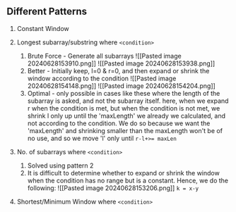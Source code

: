 ## Different Patterns
1. Constant Window
2. Longest subarray/substring where `<condition>`
	1. Brute Force - Generate all subarrays ![[Pasted image 20240628153910.png]] ![[Pasted image 20240628153938.png]] 
	2. Better - Initially keep, l=0 & r=0, and then expand or shrink the window according to the condition ![[Pasted image 20240628154148.png]] ![[Pasted image 20240628154204.png]] 
	3. Optimal - only possible in cases like these where the length of the subarray is asked, and not the subarray itself. here, when we expand r when the condition is met, but when the condition is not met, we shrink l only up until the 'maxLength' we already we calculated, and not according to the condition. We do so because we want the 'maxLength' and shrinking smaller than the maxLength won't be of no use, and so we move 'l' only until     `r-l+>= maxLen` 
3. No. of subarrays where `<condition>`
	1. Solved using pattern 2
	2.  It is difficult to determine whether to expand or shrink the window when the condition has no range but is a constant. Hence, we do the following: ![[Pasted image 20240628153206.png]] `k = x-y`
	
4.  Shortest/Minimum Window where `<condition>` 
